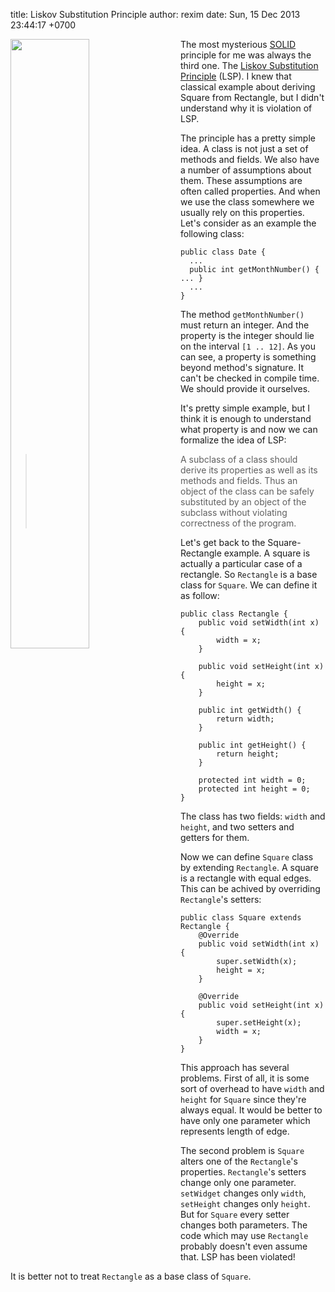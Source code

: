 title: Liskov Substitution Principle
author: rexim
date: Sun, 15 Dec 2013 23:44:17 +0700

<!-- OMG, markdown sucks! -->
<img src="images/LSP.png" style="float: left; width: 50%; margin-right: 20px;" />

The most mysterious [SOLID](http://en.wikipedia.org/wiki/SOLID)
principle for me was always the third one. The
[Liskov Substitution Principle](http://en.wikipedia.org/wiki/Liskov_substitution_principle)
(LSP). I knew that classical example about deriving Square from
Rectangle, but I didn't understand why it is violation of LSP.

The principle has a pretty simple idea. A class is not just a set of
methods and fields. We also have a number of assumptions about
them. These assumptions are often called properties. And when we use
the class somewhere we usually rely on this properties. Let's consider
as an example the following class:

    public class Date {
      ...
      public int getMonthNumber() { ... }
      ...
    }

The method `getMonthNumber()` must return an integer. And the property
is the integer should lie on the interval `[1 .. 12]`. As you can see,
a property is something beyond method's signature. It can't be checked
in compile time. We should provide it ourselves.

It's pretty simple example, but I think it is enough to understand
what property is and now we can formalize the idea of LSP:

> A subclass of a class should derive its properties as well as its
> methods and fields. Thus an object of the class can be safely
> substituted by an object of the subclass without violating
> correctness of the program.

Let's get back to the Square-Rectangle example. A square is actually a
particular case of a rectangle. So `Rectangle` is a base class for
`Square`. We can define it as follow:

    public class Rectangle {
        public void setWidth(int x) {
            width = x;
        }

        public void setHeight(int x) {
            height = x;
        }

        public int getWidth() {
            return width;
        }

        public int getHeight() {
            return height;
        }

        protected int width = 0;
        protected int height = 0;
    }

The class has two fields: `width` and `height`, and two setters and
getters for them.

Now we can define `Square` class by extending `Rectangle`. A square is
a rectangle with equal edges. This can be achived by overriding
`Rectangle`'s setters:

    public class Square extends Rectangle {
        @Override
        public void setWidth(int x) {
            super.setWidth(x);
            height = x;
        }

        @Override
        public void setHeight(int x) {
            super.setHeight(x);
            width = x;
        }
    }

This approach has several problems. First of all, it is some sort of
overhead to have `width` and `height` for `Square` since they're
always equal. It would be better to have only one parameter which
represents length of edge.

The second problem is `Square` alters one of the `Rectangle`'s
properties. `Rectangle`'s setters change only one
parameter. `setWidget` changes only `width`, `setHeight` changes only
`height`. But for `Square` every setter changes both parameters. The
code which may use `Rectangle` probably doesn't even assume that. LSP
has been violated!

It is better not to treat `Rectangle` as a base class of `Square`.

